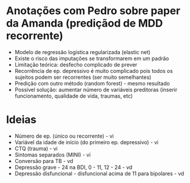 # Anotações com Pedro sobre paper da Amanda (prediçãod de MDD recorrente)

- Modelo de regressão logística regularizada (elastic net)
- Existe o risco das imputações se transformarem em um padrão
- Limitação teórica: desfecho complicado de prever
- Recorrência de ep. depressivo é muito complicado pois todos os sujeitos podem ser recorrentes (ser muito semelhantes)
- Predição com outro método (random forest) - mesmo resultado
- Possível solução: aumentar número de variáveis preditoras (inserir funcionamento, qualidade de vida, traumas, etc)

# Ideias
- Número de ep. (único ou recorrente) - vi
- Variável da idade de início (do primeiro ep. depressivo) - vi
- CTQ (trauma) - vi
- Sintomas separados (MINI) - vi
- Conversão para TB - vd
- Depressão grave - 24 na BDI, 0 - 11, 12 - 24 - vd
- Depressão disfuncional - disfuncional acima de 11 para bipolares - vd
